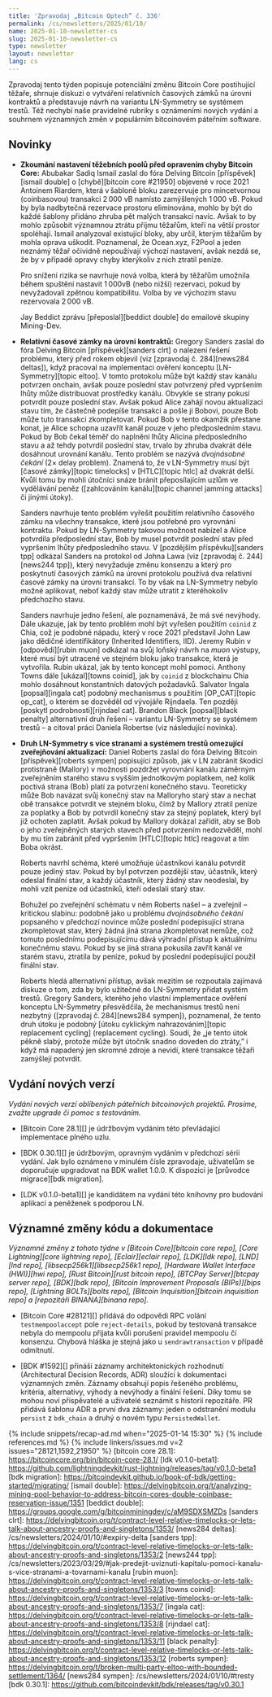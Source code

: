 ```yaml
---
title: 'Zpravodaj „Bitcoin Optech” č. 336'
permalink: /cs/newsletters/2025/01/10/
name: 2025-01-10-newsletter-cs
slug: 2025-01-10-newsletter-cs
type: newsletter
layout: newsletter
lang: cs
---
```

Zpravodaj tento týden popisuje potenciální změnu Bitcoin Core postihující
těžaře, shrnuje diskuzi o vytváření relativních časových zámků na úrovni
kontraktů a představuje návrh na variantu LN-Symmetry se systémem trestů.
Též nechybí naše pravidelné rubriky s oznámeními nových vydání a souhrnem
významných změn v populárním bitcoinovém páteřním software.

## Novinky

- **Zkoumání nastavení těžebních poolů před opravením chyby Bitcoin Core:**
  Abubakar Sadiq Ismail zaslal do fóra Delving Bitcoin [příspěvek][ismail
  double] o [chybě][bitcoin core #21950] objevené v roce 2021 Antoinem
  Riardem, která v šabloně bloku zarezervuje pro mincetvornou (coinbasovou)
  transakci 2 000 vB namísto zamýšlených 1 000 vB. Pokud by byla nadbytečná
  rezervace prostoru eliminována, mohlo by být do každé šablony přidáno
  zhruba pět malých transakcí navíc. Avšak to by mohlo způsobit významnou
  ztrátu příjmu těžařům, kteří na větší prostor spoléhají. Ismail analyzoval
  existující bloky, aby určil, kterým těžařům by mohla oprava uškodit.
  Poznamenal, že Ocean.xyz, F2Pool a jeden neznámý těžař očividně nepoužívají
  výchozí nastavení, avšak nezdá se, že by v případě opravy chyby kterýkoliv
  z nich ztratil peníze.

  Pro snížení rizika se navrhuje nová volba, která by těžařům umožnila během
  spuštění nastavit 1 000vB (nebo nižší) rezervaci, pokud by nevyžadovali
  zpětnou kompatibilitu. Volba by ve výchozím stavu rezervovala 2 000 vB.

  Jay Beddict zprávu [přeposlal][beddict double] do emailové skupiny Mining-Dev.

- **Relativní časové zámky na úrovni kontraktů:** Gregory Sanders zaslal do fóra
  Delving Bitcoin [příspěvek][sanders clrt] o nalezení řešení problému, který
  před rokem objevil (viz [zpravodaj č. 284][news284 deltas]), když pracoval
  na implementaci ověření konceptu [LN-Symmetry][topic eltoo]. V tomto
  protokolu může být každý stav kanálu potvrzen onchain, avšak pouze poslední
  stav potvrzený před vypršením lhůty může distribuovat prostředky kanálu.
  Obvykle se strany pokusí potvrdit pouze poslední stav. Avšak pokud Alice
  zahájí novou aktualizaci stavu tím, že částečně podepíše transakci a pošle
  ji Bobovi, pouze Bob může tuto transakci zkompletovat. Pokud Bob v tento
  okamžik přestane konat, je Alice schopna uzavřít kanál pouze v jeho
  předposledním stavu. Pokud by Bob čekal téměř do naplnění lhůty Alicina
  předposledního stavu a až tehdy potvrdil poslední stav, trvalo by zhruba
  dvakrát déle dosáhnout urovnání kanálu. Tento problém se nazývá
  _dvojnásobné čekání_ (2× delay problem). Znamená to, že v LN-Symmetry musí být
  [časové zámky][topic timelocks] v [HTLC][topic htlc] až dvakrát delší.
  Kvůli tomu by mohli útočníci snáze bránit přeposílajícím uzlům ve vydělávání
  peněz ([zahlcováním kanálu][topic channel jamming attacks] či jinými útoky).

  Sanders navrhuje tento problém vyřešit použitím relativního časového zámku
  na všechny transakce, které jsou potřebné pro vyrovnání kontraktu. Pokud
  by LN-Symmetry takovou možnost nabízel a Alice potvrdila předposlední stav,
  Bob by musel potvrdit poslední stav před vypršením lhůty předposledního
  stavu. V [pozdějším příspěvku][sanders tpp] odkázal Sanders na protokol
  od Johna Lawa (viz [zpravodaj č. 244][news244 tpp]), který nevyžaduje
  změnu konsenzu a který pro poskytnutí časových zámků na úrovni protokolu
  používá dva relativní časové zámky na úrovni transakcí. To by však
  na LN-Symmetry nebylo možné aplikovat, neboť každý stav může utratit
  z kteréhokoliv předchozího stavu.

  Sanders navrhuje jedno řešení, ale poznamenává, že má své nevýhody.
  Dále ukazuje, jak by tento problém mohl být vyřešen použitím
  `coinid` z Chia, což je podobné nápadu, který v roce 2021 představil
  John Law jako dědičné identifikátory (Inherited Identifiers, IID).
  Jeremy Rubin v [odpovědi][rubin muon] odkázal na svůj loňský návrh
  na _muon_ výstupy, které musí být utracené ve stejném bloku jako
  transakce, která je vytvořila. Rubin ukázal, jak by tento koncept
  mohl pomoci. Anthony Towns dále [ukázal][towns coinid], jak by `coinid`
  z blockchainu Chia mohlo dosáhnout konstantních datových požadavků.
  Salvator Ingala [popsal][ingala cat] podobný mechanismus s použitím
  [OP_CAT][topic op_cat], o kterém se dozvěděl od vývojáře Rijndaela.
  Ten později [poskytl podrobnosti][rijndael cat]. Brandon Black
  [popsal][black penalty] alternativní druh řešení – variantu LN-Symmetry
  se systémem trestů – a citoval práci Daniela Robertse (viz následující
  novinka).

- **Druh LN-Symmetry s více stranami a systémem trestů omezující zveřejňování aktualizací:**
  Daniel Roberts zaslal do fóra Delving Bitcoin [příspěvek][roberts sympen]
  popisující způsob, jak v LN zabránit škodící protistraně (Mallory) v možnosti
  pozdržet vyrovnání kanálu záměrným zveřejněním starého stavu s vyšším
  jednotkovým poplatkem, než kolik poctivá strana (Bob) platí za potvrzení
  konečného stavu. Teoreticky může Bob navázat svůj konečný stav na Malloryho
  starý stav a nechat obě transakce potvrdit ve stejném bloku, čímž by
  Mallory ztratil peníze za poplatky a Bob by potvrdil konečný stav
  za stejný poplatek, který byl již ochoten zaplatit. Avšak pokud by
  Mallory dokázal zařídit, aby se Bob o jeho zveřejněných starých stavech
  před potvrzením nedozvěděl, mohl by mu tím zabránit před vypršením
  [HTLC][topic htlc] reagovat a tím Boba okrást.

  Roberts navrhl schéma, které umožňuje účastníkovi kanálu potvrdit
  pouze jediný stav. Pokud by byl potvrzen pozdější stav, účastník,
  který odeslal finální stav, a každý účastník, který žádný stav neodeslal,
  by mohli vzít peníze od účastníků, kteří odeslali starý stav.

  Bohužel po zveřejnění schématu v něm Roberts našel – a zveřejnil – kritickou
  slabinu: podobně jako u problému _dvojnásobného čekání_ popsaného
  v předchozí novince může poslední podepisující strana zkompletovat
  stav, který žádná jiná strana zkompletovat nemůže, což tomuto
  poslednímu podepisujícímu dává výhradní přístup k aktuálnímu konečnému
  stavu. Pokud by se jiná strana pokusila zavřít kanál ve starém stavu,
  ztratila by peníze, pokud by poslední podepisující použil finální
  stav.

  Roberts hledá alternativní přístup, avšak mezitím se rozpoutala zajímavá
  diskuze o tom, zda by bylo užitečné do LN-Symmetry přidat systém
  trestů. Gregory Sanders, kterého jeho vlastní implementace ověření
  konceptu LN-Symmetry přesvědčila, že mechanismus trestů není nezbytný
  ([zpravodaj č. 284][news284 sympen]), poznamenal, že tento druh útoku
  je podobný [útoku cyklickým nahrazováním][topic replacement cycling]
  (replacement cycling). Soudí, že „je tento útok pěkně slabý, protože
  může být útočník snadno doveden do ztráty,” i když má napadený jen
  skromné zdroje a nevidí, které transakce těžaři zamýšlejí potvrdit.

## Vydání nových verzí

*Vydání nových verzí oblíbených páteřních bitcoinových projektů. Prosíme,
zvažte upgrade či pomoc s testováním.*

- [Bitcoin Core 28.1][] je údržbovým vydáním této převládající implementace
  plného uzlu.

- [BDK 0.30.1][] je údržbovým, opravným vydáním v předchozí sérii vydání.
  Jak bylo oznámeno v minulém čísle zpravodaje, uživatelům se doporučuje
  upgradovat na BDK wallet 1.0.0. K dispozici je [průvodce migrace][bdk
  migration].

- [LDK v0.1.0-beta1][] je kandidátem na vydání této knihovny pro budování
  aplikací a peněženek s podporou LN.

## Významné změny kódu a dokumentace

_Významné změny z tohoto týdne v [Bitcoin Core][bitcoin core repo], [Core
Lightning][core lightning repo], [Eclair][eclair repo], [LDK][ldk repo],
[LND][lnd repo], [libsecp256k1][libsecp256k1 repo], [Hardware Wallet
Interface (HWI)][hwi repo], [Rust Bitcoin][rust bitcoin repo], [BTCPay
Server][btcpay server repo], [BDK][bdk repo], [Bitcoin Improvement
Proposals (BIPs)][bips repo], [Lightning BOLTs][bolts repo],
[Bitcoin Inquisition][bitcoin inquisition repo] a [repozitáři BINANA][binana
repo]._

- [Bitcoin Core #28121][] přidává do odpovědi RPC volání `testmempoolaccept`
  pole `reject-details`, pokud by testovaná transakce nebyla do mempoolu přijata
  kvůli porušení pravidel mempoolu či konsenzu. Chybová hláška je stejná jako
  u `sendrawtransaction` v případě odmítnutí.

- [BDK #1592][] přináší záznamy architektonických rozhodnutí (Architectural
  Decision Records, ADR) sloužící k dokumentaci významných změn. Záznamy obsahují
  popis řešeného problému, kritéria, alternativy, výhody a nevýhody a finální
  řešení. Díky tomu se mohou noví přispěvatelé a uživatelé seznámit s historií
  repozitáře. PR přidává šablonu ADR a první dva záznamy: jeden o odstranění
  modulu `persist` z `bdk_chain` a druhý o novém typu `PersistedWallet`.

{% include snippets/recap-ad.md when="2025-01-14 15:30" %}
{% include references.md %}
{% include linkers/issues.md v=2 issues="28121,1592,21950" %}
[bitcoin core 28.1]: https://bitcoincore.org/bin/bitcoin-core-28.1/
[ldk v0.1.0-beta1]: https://github.com/lightningdevkit/rust-lightning/releases/tag/v0.1.0-beta1
[bdk migration]: https://bitcoindevkit.github.io/book-of-bdk/getting-started/migrating/
[ismail double]: https://delvingbitcoin.org/t/analyzing-mining-pool-behavior-to-address-bitcoin-cores-double-coinbase-reservation-issue/1351
[beddict double]: https://groups.google.com/g/bitcoinminingdev/c/aM9SDXSMZDs
[sanders clrt]: https://delvingbitcoin.org/t/contract-level-relative-timelocks-or-lets-talk-about-ancestry-proofs-and-singletons/1353/
[news284 deltas]: /cs/newsletters/2024/01/10/#expiry-delta
[sanders tpp]: https://delvingbitcoin.org/t/contract-level-relative-timelocks-or-lets-talk-about-ancestry-proofs-and-singletons/1353/2
[news244 tpp]: /cs/newsletters/2023/03/29/#jak-predejit-uviznuti-kapitalu-pomoci-kanalu-s-vice-stranami-a-tovarnami-kanalu
[rubin muon]: https://delvingbitcoin.org/t/contract-level-relative-timelocks-or-lets-talk-about-ancestry-proofs-and-singletons/1353/3
[towns coinid]: https://delvingbitcoin.org/t/contract-level-relative-timelocks-or-lets-talk-about-ancestry-proofs-and-singletons/1353/7
[ingala cat]: https://delvingbitcoin.org/t/contract-level-relative-timelocks-or-lets-talk-about-ancestry-proofs-and-singletons/1353/8
[rijndael cat]: https://delvingbitcoin.org/t/contract-level-relative-timelocks-or-lets-talk-about-ancestry-proofs-and-singletons/1353/11
[black penalty]: https://delvingbitcoin.org/t/contract-level-relative-timelocks-or-lets-talk-about-ancestry-proofs-and-singletons/1353/12
[roberts sympen]: https://delvingbitcoin.org/t/broken-multi-party-eltoo-with-bounded-settlement/1364/
[news284 sympen]: /cs/newsletters/2024/01/10/#tresty
[bdk 0.30.1]: https://github.com/bitcoindevkit/bdk/releases/tag/v0.30.1

